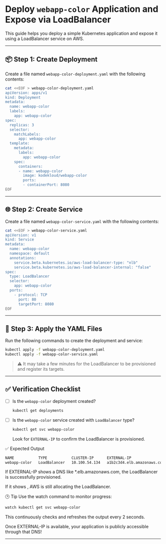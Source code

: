 
# Deploy `webapp-color` Application and Expose via LoadBalancer

This guide helps you deploy a simple Kubernetes application and expose it using a LoadBalancer service on AWS.

---

## 📦 Step 1: Create Deployment

Create a file named `webapp-color-deployment.yaml` with the following contents:

``` bash
cat <<EOF > webapp-color-deployment.yaml
apiVersion: apps/v1
kind: Deployment
metadata:
  name: webapp-color
  labels:
    app: webapp-color
spec:
  replicas: 3
  selector:
    matchLabels:
      app: webapp-color
  template:
    metadata:
      labels:
        app: webapp-color
    spec:
      containers:
      - name: webapp-color
        image: kodekloud/webapp-color
        ports:
        - containerPort: 8080
EOF


```

---

## 🌐 Step 2: Create Service

Create a file named `webapp-color-service.yaml` with the following contents:

``` bash
cat <<EOF > webapp-color-service.yaml
apiVersion: v1
kind: Service
metadata:
  name: webapp-color
  namespace: default
  annotations:
    service.beta.kubernetes.io/aws-load-balancer-type: "nlb"
    service.beta.kubernetes.io/aws-load-balancer-internal: "false"
spec:
  type: LoadBalancer
  selector:
    app: webapp-color
  ports:
    - protocol: TCP
      port: 80
      targetPort: 8080
EOF
```

---

## 🚀 Step 3: Apply the YAML Files

Run the following commands to create the deployment and service:

```bash
kubectl apply -f webapp-color-deployment.yaml
kubectl apply -f webapp-color-service.yaml
```

> ⚠️ It may take a few minutes for the LoadBalancer to be provisioned and register its targets.

---

## ✅ Verification Checklist

- [ ] Is the `webapp-color` deployment created?

  ```bash
  kubectl get deployments
  ```

- [ ] Is the `webapp-color` service created with `LoadBalancer` type?

  ```bash
  kubectl get svc webapp-color
  ```
  Look for `EXTERNAL-IP` to confirm the LoadBalancer is provisioned.

✅ Expected Output
``` bash
NAME           TYPE           CLUSTER-IP      EXTERNAL-IP                      PORT(S)        AGE
webapp-color   LoadBalancer   10.100.54.134   a1b2c3d4.elb.amazonaws.com       80:32549/TCP   2m
```
If EXTERNAL-IP shows a DNS like *.elb.amazonaws.com, the LoadBalancer is successfully provisioned.

If it shows <pending>, AWS is still allocating the LoadBalancer.

🕒 Tip
Use the watch command to monitor progress:
``` bash
watch kubectl get svc webapp-color
```
This continuously checks and refreshes the output every 2 seconds.

Once EXTERNAL-IP is available, your application is publicly accessible through that DNS!

---
